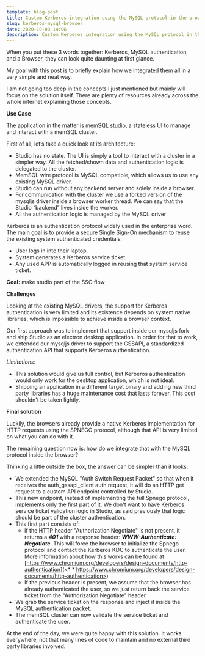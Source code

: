 ```yaml
---
template: blog-post
title: Custom Kerberos integration using the MySQL protocol in the browser
slug: kerberos-mysql-browser
date: 2020-10-08 14:06
description: Custom Kerberos integration using the MySQL protocol in the browser
---
```

When you put these 3 words together: Kerberos, MySQL authentication, and a Browser, they can look quite daunting at first glance.

My goal with this post is to briefly explain how we integrated them all in a very simple and neat way.

I am not going too deep in the concepts I just mentioned but mainly will focus on the solution itself. There are plenty of resources already across the whole internet explaining those concepts.


**Use Case**

The application in the matter is memSQL studio, a stateless UI to manage and interact with a memSQL cluster.

First of all, let’s take a quick look at its architecture:

* Studio has no state. The UI is simply a tool to interact with a cluster in a simpler way. All the fetched/shown data and authentication logic is delegated to the cluster.
* MemSQL wire protocol is MySQL compatible, which allows us to use any existing MySQL driver.
* Studio can run without any backend server and solely inside a browser.
* For communication with the cluster we use a forked version of the mysqljs driver inside a browser worker thread. We can say that the Studio “backend” lives inside the worker.
* All the authentication logic is managed by the MySQL driver


Kerberos is an authentication protocol widely used in the enterprise word. The main goal is to provide a secure Single Sign-On mechanism to reuse the existing system authenticated credentials:

* User logs in into their laptop.
* System generates a Kerberos service ticket.
* Any used APP is automatically logged in reusing that system service ticket.

**Goal:** make studio part of the SSO flow

**Challenges**

Looking at the existing MySQL drivers, the support for Kerberos authentication is very limited and its existence depends on system native libraries, which is impossible to achieve inside a browser context.

Our first approach was to implement that support inside our mysqljs fork and ship Studio as an electron desktop application. In order for that to work, we extended our mysqljs driver to support the GSSAPI, a standardized authentication API that supports Kerberos authentication.

*Limitations:*

* This solution would give us full control, but Kerberos authentication would only work for the desktop application, which is not ideal.
* Shipping an application in a different target binary and adding new third party libraries has a huge maintenance cost that lasts forever. This cost shouldn't be taken lightly.


**Final solution**

Luckily, the browsers already provide a native Kerberos implementation for HTTP requests using the SPNEGO protocol, although that API is very limited on what you can do with it.

The remaining question now is: how do we integrate that with the MySQL protocol inside the browser?

Thinking a little outside the box, the answer can be simpler than it looks:

* We extended the MySQL "Auth Switch Request Packet" so that when it receives the auth_gssapi_client auth request, it will do an HTTP get request to a custom API endpoint controlled by Studio.
* This new endpoint, instead of implementing the full Spnego protocol, implements only the first part of it. We don't want to have Kerberos service ticket validation logic in Studio, as said previously that logic should be part of the cluster authentication.
* This first part consists of:
  * if the HTTP header "Authorization Negotiate" is not present, it returns a ***401*** with a response header: ***WWW-Authenticate: Negotiate***. This will force the browser to initialize the Spnego protocol and contact the Kerberos KDC to authenticate the user. More information about how this works can be found at [https://www.chromium.org/developers/design-documents/http-authentication](<* * https://www.chromium.org/developers/design-documents/http-authentication>)
  * If the previous header is present, we assume that the browser has already authenticated the user, so we just return back the service ticket from the "Authorization Negotiate" header
* We grab the service ticket on the response and inject it inside the MySQL authentication packet.
* The memSQL cluster can now validate the service ticket and authenticate the user.

At the end of the day, we were quite happy with this solution. It works everywhere, not that many lines of code to maintain and no external third party libraries involved.